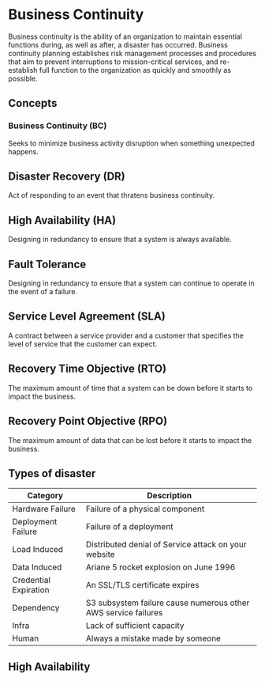 # Business Continuity

Business continuity is the ability of an organization to maintain essential functions during, as well as after, a disaster has occurred. Business continuity planning establishes risk management processes and procedures that aim to prevent interruptions to mission-critical services, and re-establish full function to the organization as quickly and smoothly as possible.

## Concepts

### Business Continuity (BC)

Seeks to minimize business activity disruption when something unexpected happens.

## Disaster Recovery (DR)

Act of responding to an event that thratens business continuity.

## High Availability (HA)

Designing in redundancy to ensure that a system is always available.

## Fault Tolerance

Designing in redundancy to ensure that a system can continue to operate in the event of a failure.

## Service Level Agreement (SLA)

A contract between a service provider and a customer that specifies the level of service that the customer can expect.

## Recovery Time Objective (RTO)

The maximum amount of time that a system can be down before it starts to impact the business.

## Recovery Point Objective (RPO)

The maximum amount of data that can be lost before it starts to impact the business.

## Types of disaster

| Category              | Description                                                    |
|-----------------------|----------------------------------------------------------------|
| Hardware Failure      | Failure of a physical component                                |
| Deployment Failure    | Failure of a deployment                                        |
| Load Induced          | Distributed denial of Service attack on your website           |
| Data Induced          | Ariane 5 rocket explosion on June 1996                         |
| Credential Expiration | An SSL/TLS certificate expires                                 |
| Dependency            | S3 subsystem failure cause numerous other AWS service failures |
| Infra                 | Lack of sufficient capacity                                    |
| Human                 | Always a mistake made by someone                               |

## High Availability

